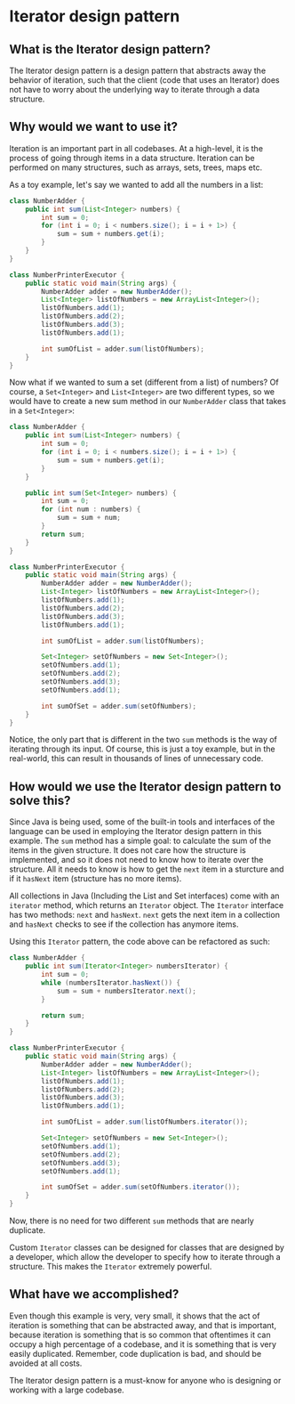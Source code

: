 # Iterator design pattern
## What is the Iterator design pattern?
The Iterator design pattern is a design pattern that abstracts away the behavior of iteration, such that the client (code that uses an Iterator) does not have to worry about the underlying way to iterate through a data structure.

## Why would we want to use it?
Iteration is an important part in all codebases. At a high-level, it is the process of going through items in a data structure. Iteration can be performed on many structures, such as arrays, sets, trees, maps etc.

As a toy example, let's say we wanted to add all the numbers in a list:
```java
class NumberAdder {
    public int sum(List<Integer> numbers) {
        int sum = 0;
        for (int i = 0; i < numbers.size(); i = i + 1>) {
            sum = sum + numbers.get(i);
        }
    }
}

class NumberPrinterExecutor {
    public static void main(String args) {
        NumberAdder adder = new NumberAdder();
        List<Integer> listOfNumbers = new ArrayList<Integer>();
        listOfNumbers.add(1);
        listOfNumbers.add(2);
        listOfNumbers.add(3);
        listOfNumbers.add(1);

        int sumOfList = adder.sum(listOfNumbers);
    }
}
```

Now what if we wanted to sum a set (different from a list) of numbers? Of course, a ```Set<Integer>``` and ```List<Integer>``` are two different types, so we would have to create a new sum method in our ```NumberAdder``` class that takes in a ```Set<Integer>```:
```java
class NumberAdder {
    public int sum(List<Integer> numbers) {
        int sum = 0;
        for (int i = 0; i < numbers.size(); i = i + 1>) {
            sum = sum + numbers.get(i);
        }
    }

    public int sum(Set<Integer> numbers) {
        int sum = 0;
        for (int num : numbers) {
            sum = sum + num;
        }
        return sum;
    }
}

class NumberPrinterExecutor {
    public static void main(String args) {
        NumberAdder adder = new NumberAdder();
        List<Integer> listOfNumbers = new ArrayList<Integer>();
        listOfNumbers.add(1);
        listOfNumbers.add(2);
        listOfNumbers.add(3);
        listOfNumbers.add(1);

        int sumOfList = adder.sum(listOfNumbers);

        Set<Integer> setOfNumbers = new Set<Integer>();
        setOfNumbers.add(1);
        setOfNumbers.add(2);
        setOfNumbers.add(3);
        setOfNumbers.add(1);

        int sumOfSet = adder.sum(setOfNumbers);
    }
}
```
Notice, the only part that is different in the two ```sum``` methods is the way of iterating through its input. Of course, this is just a toy example, but in the real-world, this can result in thousands of lines of unnecessary code.
## How would we use the Iterator design pattern to solve this?
Since Java is being used, some of the built-in tools and interfaces of the language can be used in employing the Iterator design pattern in this example. The ```sum``` method has a simple goal: to calculate the sum of the items in the given structure. It does not care how the structure is implemented, and so it does not need to know how to iterate over the structure. All it needs to know is how to get the ```next``` item in a sturcture and if it ```hasNext``` item (structure has no more items).

All collections in Java (Including the List and Set interfaces) come with an ```iterator``` method, which returns an ```Iterator``` object. The ```Iterator``` interface has two methods: ```next``` and ```hasNext```. ```next``` gets the next item in a collection and ```hasNext``` checks to see if the collection has anymore items.

Using this ```Iterator``` pattern, the code above can be refactored as such:
```java
class NumberAdder {
    public int sum(Iterator<Integer> numbersIterator) {
        int sum = 0;
        while (numbersIterator.hasNext()) {
            sum = sum + numbersIterator.next();
        }

        return sum;
    }
}

class NumberPrinterExecutor {
    public static void main(String args) {
        NumberAdder adder = new NumberAdder();
        List<Integer> listOfNumbers = new ArrayList<Integer>();
        listOfNumbers.add(1);
        listOfNumbers.add(2);
        listOfNumbers.add(3);
        listOfNumbers.add(1);

        int sumOfList = adder.sum(listOfNumbers.iterator());

        Set<Integer> setOfNumbers = new Set<Integer>();
        setOfNumbers.add(1);
        setOfNumbers.add(2);
        setOfNumbers.add(3);
        setOfNumbers.add(1);

        int sumOfSet = adder.sum(setOfNumbers.iterator());
    }
}
```
Now, there is no need for two different ```sum``` methods that are nearly duplicate.

Custom ```Iterator``` classes can be designed for classes that are designed by a developer, which allow the developer to specify how to iterate through a structure. This makes the ```Iterator``` extremely powerful.

## What have we accomplished?
Even though this example is very, very small, it shows that the act of iteration is something that can be abstracted away, and that is important, because iteration is something that is so common that oftentimes it can occupy a high percentage of a codebase, and it is something that is very easily duplicated. Remember, code duplication is bad, and should be avoided at all costs.

The Iterator design pattern is a must-know for anyone who is designing or working with a large codebase.